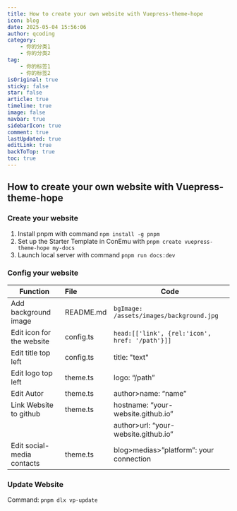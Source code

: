 ```yaml
---
title: How to create your own website with Vuepress-theme-hope
icon: blog
date: 2025-05-04 15:56:06
author: qcoding
category:
    - 你的分类1
    - 你的分类2
tag:
    - 你的标签1
    - 你的标签2
isOriginal: true
sticky: false
star: false
article: true
timeline: true
image: false
navbar: true
sidebarIcon: true
comment: true
lastUpdated: true
editLink: true
backToTop: true
toc: true
---
```


## How to create your own website with Vuepress-theme-hope

### Create your website

1. Install pnpm with command `npm install -g pnpm`
2. Set up the Starter Template in ConEmu with `pnpm create vuepress-theme-hope my-docs`
3. Launch local server with command `pnpm run docs:dev`

### Config your website

| Function                   | File      | Code                                           |
| -------------------------- | :-------- | ---------------------------------------------- |
| Add background image       | README.md | `bgImage: /assets/images/background.jpg`       |
| Edit icon for the website  | config.ts | `head:[['link', {rel:'icon', href: '/path'}]]` |
| Edit title top left        | config.ts | title: "text"                                  |
| Edit logo top left         | theme.ts  | logo: “/path”                                  |
| Edit Autor                 | theme.ts  | author>name: “name”                            |
| Link Website to github     | theme.ts  | hostname: “your-website.github.io”             |
|                            |           | author>url: “your-website.github.io”           |
| Edit social-media contacts | theme.ts  | blog>medias>”platform”: your connection        |

### Update Website

Command:  `pnpm dlx vp-update`

